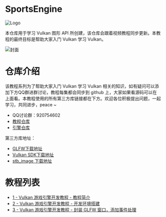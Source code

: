 # SportsEngine

![Logo](https://github.com/bit-fashion/SportsEngine/blob/master/Document/Vulkan%20Logo.png)

本仓库用于学习 Vulkan 图形 API 所创建，该仓库会跟着视频教程同步更新。本教程的最终目标是帮助大家入门 Vulkan 学习 Vulkan。

![封面](https://github.com/bit-fashion/SportsEngine/blob/master/Document/%E8%A7%86%E9%A2%91%E5%B0%81%E9%9D%A2%EF%BC%881420x944%EF%BC%89.png)

# 仓库介绍

该教程系列为了帮助大家入门 Vulkan 学习 Vulkan 相关的知识，如有疑问可以添加下方QQ群进群讨论，教程每集都会同步到 github 上，大家如果看源码可以在上面看。本教程使用的所有第三方库链接都在下方。欢迎各位积极提出问题，一起学习，共同进步，peace ~

- QQ讨论群：920754602
- [教程仓库](https://github.com/bit-fashion/SportsEngine)
- [引擎仓库](https://github.com/bit-fashion/VectrafluxEngine.git)

第三方库地址：
- [GLFW下载地址](https://www.glfw.org/download.html)
- [Vulkan SDK下载地址](https://vulkan.lunarg.com/)
- [stb_image 下载地址](https://github.com/nothings/stb/blob/master/stb_image.h)

# 教程列表

- [1 - Vulkan 游戏引擎开发教程 - 教程简介](https://www.bilibili.com/video/BV1ka4y167dp/)
- [2 - Vulkan 游戏引擎开发教程 - 开发环境搭建](https://www.bilibili.com/video/BV1Zw41137fN)
- [3 - Vulkan 游戏引擎开发教程 - 封装 GLFW 窗口，添加事件处理](https://www.bilibili.com/video/BV16N4y1q7Lk/)
